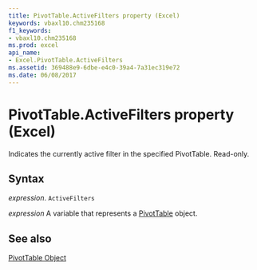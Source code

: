 ```yaml
---
title: PivotTable.ActiveFilters property (Excel)
keywords: vbaxl10.chm235168
f1_keywords:
- vbaxl10.chm235168
ms.prod: excel
api_name:
- Excel.PivotTable.ActiveFilters
ms.assetid: 369488e9-6dbe-e4c0-39a4-7a31ec319e72
ms.date: 06/08/2017
---
```



# PivotTable.ActiveFilters property (Excel)

Indicates the currently active filter in the specified PivotTable. Read-only.


## Syntax

_expression_. `ActiveFilters`

_expression_ A variable that represents a [PivotTable](Excel.PivotTable.md) object.


## See also


[PivotTable Object](Excel.PivotTable.md)

